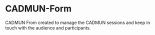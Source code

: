 # CADMUN-Form

CADMUN From created to manage the CADMUN sessions and keep in touch with the audience and participants.

